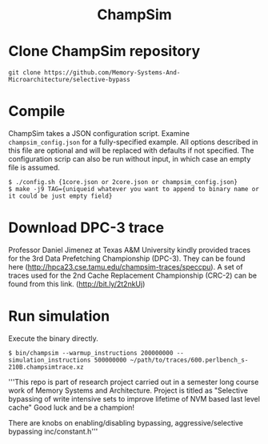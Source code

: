 <p align="center">
  <h1 align="center"> ChampSim </h1>
</p>

# Clone ChampSim repository
```
git clone https://github.com/Memory-Systems-And-Microarchitecture/selective-bypass
```

# Compile

ChampSim takes a JSON configuration script. Examine `champsim_config.json` for a fully-specified example. All options described in this file are optional and will be replaced with defaults if not specified. The configuration scrip can also be run without input, in which case an empty file is assumed.
```
$ ./config.sh {1core.json or 2core.json or champsim_config.json}
$ make -j9 TAG={uniqueid whatever you want to append to binary name or it could be just empty field}
```

# Download DPC-3 trace

Professor Daniel Jimenez at Texas A&M University kindly provided traces for the 3rd Data Prefetching Championship (DPC-3). They can be found here (http://hpca23.cse.tamu.edu/champsim-traces/speccpu). A set of traces used for the 2nd Cache Replacement Championship (CRC-2) can be found from this link. (http://bit.ly/2t2nkUj)

# Run simulation

Execute the binary directly.
```
$ bin/champsim --warmup_instructions 200000000 --simulation_instructions 500000000 ~/path/to/traces/600.perlbench_s-210B.champsimtrace.xz
```

'''This repo is part of research project carried out in a semester long course work of Memory Systems and Architecture.
Project is titled as "Selective bypassing of write intensive sets to improve lifetime of NVM based last level cache"
Good luck and be a champion!

There are knobs on enabling/disabling bypassing, aggressive/selective bypassing inc/constant.h'''
<br>
